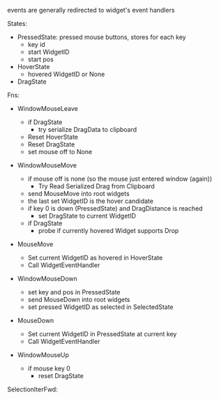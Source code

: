 events are generally redirected to widget's event handlers

States:

- PressedState: pressed mouse buttons, stores for each key
    - key id
    - start WidgetID
    - start pos
- HoverState
    - hovered WidgetID or None
- DragState

Fns:
- WindowMouseLeave
    - if DragState
        - try serialize DragData to clipboard
    - Reset HoverState
    - Reset DragState
    - set mouse off to None
- WindowMouseMove
    - if mouse off is none (so the mouse just entered window (again))
        - Try Read Serialized Drag from Clipboard
    - send MouseMove into root widgets
    - the last set WidgetID is the hover candidate
    - if key 0 is down (PressedState) and DragDistance is reached
        - set DragState to current WidgetID
    - if DragState
        - probe if currently hovered Widget supports Drop
- MouseMove
    - Set current WidgetID as hovered in HoverState
    - Call WidgetEventHandler

- WindowMouseDown
    - set key and pos in PressedState
    - send MouseDown into root widgets
    - set pressed WidgetID as selected in SelectedState
- MouseDown
    - Set current WidgetID in PressedState at current key
    - Call WidgetEventHandler

- WindowMouseUp

    - if mouse key 0
        - reset DragState



SelectionIterFwd:
